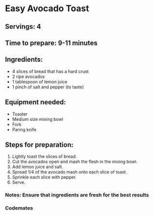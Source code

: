# Easy Avocado Toast

## Servings: 4

## Time to prepare: 9-11 minutes

## Ingredients:

- 4 slices of bread that has a hard crust
- 2 ripe avocados
- 1 tablespoon of lemon juice
- 1 pinch of salt and pepper (to taste)

## Equipment needed:

- Toaster
- Medium size mixing bowl
- Fork
- Paring knife

## Steps for preparation:

1. Lightly toast the slices of bread.
2. Cut the avocados open and mash the flesh in the mixing bowl.
3. Add lemon juice and salt.
4. Spread 1/4 of the avocado mash onto each slice of toast.
5. Sprinkle each slice with pepper.
6. Serve.

### Notes: Ensure that ingredients are fresh for the best results



### Codemates #
